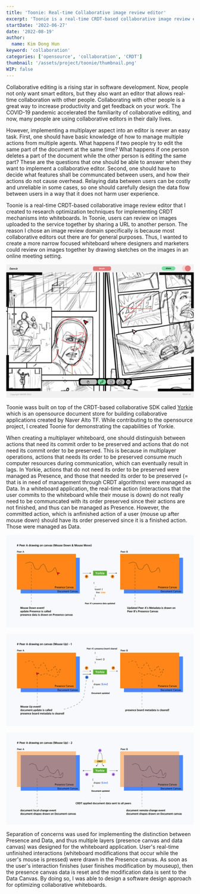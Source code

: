 ```yaml
---
title: 'Toonie: Real-time Collaborative image review editor'
excerpt: 'Toonie is a real-time CRDT-based collaborative image review editor where users can review on images uploaded to the service together. I developed software design appraoches for optimizing collaborative whiteboards.'
startDate: '2022-06-27'
date: '2022-08-19'
author:
  name: Kim Dong Hun
keyword: 'collaboration'
categories: ['opensource', 'collaboration', 'CRDT']
thumbnail: '/assets/project/toonie/thumbnail.png'
WIP: false
---
```


Collaborative editing is a rising star in software development. Now, people not only want smart editors, but they also want an editor that allows real-time collaboration with other people. Collaborating with other people is a great way to increase productivity and get feedback on your work. The COVID-19 pandemic accelerated the familiarity of collaborative editing, and now, many people are using collaborative editors in their daily lives.

However, implementing a multiplayer aspect into an editor is never an easy task. First, one should have basic knowledge of how to manage multiple actions from multiple agents. What happens if two people try to edit the same part of the document at the same time? What happens if one person deletes a part of the document while the other person is editing the same part? These are the questions that one should be able to answer when they want to implement a collaborative editor. Second, one should have to decide what features shall be communcated between users, and how their actions do not cause overhead. Relaying data between users can be costly and unreliable in some cases, so one should carefully design the data flow between users in a way that it does not harm user experience.

Toonie is a real-time CRDT-based collaborative image review editor that I created to research optimization techniques for implementing CRDT mechanisms into whiteboards. In Toonie, users can review on images uploaded to the service together by sharing a URL to another person. The reason I chose an image review domain specifically is because most collaborative editors out there are for general purposes. Thus, I wanted to create a more narrow focused whiteboard where designers and marketers could review on images together by drawing sketches on the images in an online meeting setting.

![Editing Scene](/assets/project/toonie/edit.png)

Toonie wass built on top of the CRDT-based collaborative SDK called [Yorkie](https://github.com/yorkie-team/yorkie) which is an opensource document store for building collaborative applications created by Naver Alto TF. While contributing to the opensource project, I created Toonie for demonstrating the capabilities of Yorkie.

When creating a multiplayer whiteboard, one should distinguish between actions that need its commit order to be preserved and actions that do not need its commit order to be preserved. This is because in multiplayer operations, actions that needs its order to be preserved consume much computer resources during communication, which can eventually result in lags. In Yorkie, actions that do not need its order to be preserved were managed as Presence, and those that needed its order to be preserved (= that is in need of management through CRDT algorithms) were managed as Data. In a whiteboard application, the real-time action (interactions that the user commits to the whiteboard while their mouse is down) do not really need to be communcated with its order preserved since their actions are not finished, and thus can be managed as Presence. However, the committed action, which is anfinished action of a user (mouse up after mouse down) should have its order preserved since it is a finished action. Those were managed as Data.

![User interaction recorded as presenc](/assets/project/toonie/soc_step1.png)

![User interaction finishes and presence is reset](/assets/project/toonie/soc_step2.png)

![Presence modifications are transferred to data](/assets/project/toonie/soc_step3.png)

Separation of concerns was used for implementing the distinction between Presence and Data, and thus multiple layers (presence canvas and data canvas) was designed for the whiteboard application. User's real-time unfinished interactions (whiteboard modifications that occur while the user's mouse is pressed) were drawn in the Presence canvas. As soon as the user's interaction finishes (user finishes modification by mouseup), then the presence canvas data is reset and the modification data is sent to the Data Canvas. By doing so, I was able to design a software design approach for optimizing collaborative whiteboards.

